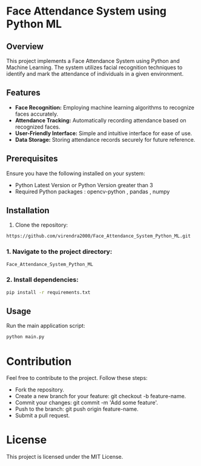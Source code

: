 # Face Attendance System using Python ML

## Overview

This project implements a Face Attendance System using Python and Machine Learning. The system utilizes facial recognition techniques to identify and mark the attendance of individuals in a given environment.

## Features

- **Face Recognition:** Employing machine learning algorithms to recognize faces accurately.
- **Attendance Tracking:** Automatically recording attendance based on recognized faces.
- **User-Friendly Interface:** Simple and intuitive interface for ease of use.
- **Data Storage:** Storing attendance records securely for future reference.

## Prerequisites

Ensure you have the following installed on your system:

- Python Latest Version or Python Version greater than 3
- Required Python packages : opencv-python , pandas , numpy

## Installation


1. Clone the repository:

```bash
https://github.com/virendra2000/Face_Attendance_System_Python_ML.git
```

### 1. Navigate to the project directory:
```bash
Face_Attendance_System_Python_ML
```

### 2. Install dependencies:
```bash
pip install -r requirements.txt
```

## Usage

Run the main application script:

```bash
python main.py
```

# Contribution
Feel free to contribute to the project. Follow these steps:

- Fork the repository.
- Create a new branch for your feature: git checkout -b feature-name.
- Commit your changes: git commit -m 'Add some feature'.
- Push to the branch: git push origin feature-name.
- Submit a pull request.

# License
This project is licensed under the MIT License.
